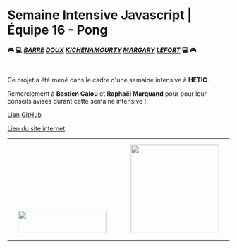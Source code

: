 # Semaine Intensive Javascript | Équipe 16 - Pong
__:video_game: :computer:__ __*[BARRE](https://github.com/ArthurBarre) [DOUX](https://github.com/CDoux) [KICHENAMOURTY](https://github.com/Benjigo93) [MARGARY](https://github.com/hlnmargary) [LEFORT](https://github.com/jlefort)*__ __:computer: :video_game:__

&nbsp;

Ce projet a été mené dans le cadre d'une semaine intensive à **HETIC**.

Remerciement à **Bastien Calou** et **Raphaël Marquand** pour pour leur conseils avisés durant cette semaine intensive ! 

[Lien GitHub](https://github.com/Benjigo93/hetic-w1p2021-16-pong)
&nbsp;

[Lien du site internet](https://haribo.netlify.com/)

***
<div align="center">
<img margin-right="500" src="../assets/haribo-logo.png" width="200" height="50"> &nbsp;&nbsp;&nbsp;&nbsp;&nbsp;&nbsp;&nbsp;&nbsp;&nbsp;&nbsp;&nbsp;&nbsp; <img src="../assets/hetic-logo.png" width="200">
</div>

***
